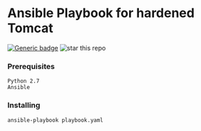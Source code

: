 # Ansible Playbook for hardened Tomcat

[![Generic badge](https://img.shields.io/badge/WIRESHARK-PCAP-<COLOR>.svg)](https://shields.io/)
![star this repo](http://githubbadges.com/star.svg?user=arisath&repo=Infrastructure)


### Prerequisites
```
Python 2.7
Ansible
```

### Installing
```
ansible-playbook playbook.yaml
```




